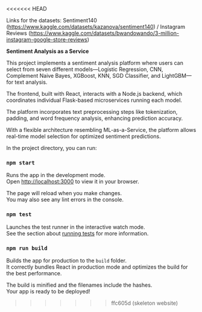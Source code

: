 <<<<<<< HEAD

Links for the datasets: 
Sentiment140 (https://www.kaggle.com/datasets/kazanova/sentiment140) /
Instagram Reviews (https://www.kaggle.com/datasets/bwandowando/3-million-instagram-google-store-reviews)

**Sentiment Analysis as a Service**

This project implements a sentiment analysis platform where users can select from seven different models—Logistic Regression, CNN, Complement Naive Bayes, XGBoost, KNN, SGD Classifier, and LightGBM—for text analysis. 

The frontend, built with React, interacts with a Node.js backend, which coordinates individual Flask-based microservices running each model. 

The platform incorporates text preprocessing steps like tokenization, padding, and word frequency analysis, enhancing prediction accuracy. 

With a flexible architecture resembling ML-as-a-Service, the platform allows real-time model selection for optimized sentiment predictions.

In the project directory, you can run:
### `npm start`
Runs the app in the development mode.\
Open [http://localhost:3000](http://localhost:3000) to view it in your browser.

The page will reload when you make changes.\
You may also see any lint errors in the console.

### `npm test`
Launches the test runner in the interactive watch mode.\
See the section about [running tests](https://facebook.github.io/create-react-app/docs/running-tests) for more information.

### `npm run build`
Builds the app for production to the `build` folder.\
It correctly bundles React in production mode and optimizes the build for the best performance.

The build is minified and the filenames include the hashes.\
Your app is ready to be deployed!






>>>>>>> ffc605d (skeleton website)
